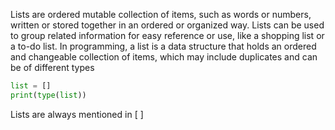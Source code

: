 Lists are ordered mutable collection of items, such as words or numbers, written or stored together in an ordered or organized way. Lists can be used to group related information for easy reference or use, like a shopping list or a to-do list. In programming, a list is a data structure that holds an ordered and changeable collection of items, which may include duplicates and can be of different types

```python
list = []
print(type(list))
```

Lists are always mentioned in [ ]


